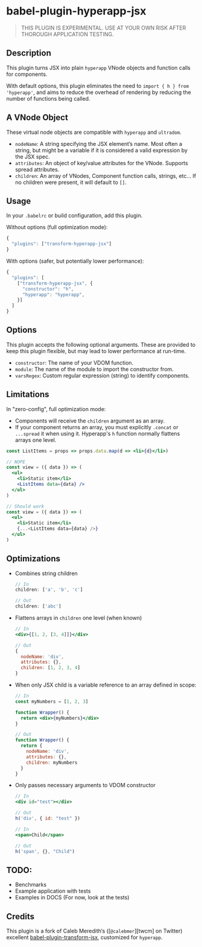 # babel-plugin-hyperapp-jsx

> THIS PLUGIN IS EXPERIMENTAL.  USE AT YOUR OWN RISK AFTER THOROUGH APPLICATION TESTING.

## Description

This plugin turns JSX into plain `hyperapp` VNode objects and function calls for components.

With default options, this plugin eliminates the need to `import { h } from 'hyperapp'`, and aims to reduce the overhead of rendering by reducing the number of functions being called.

## A VNode Object

These virtual node objects are compatible with `hyperapp` and `ultradom`.

* `nodeName`: A string specifying the JSX element’s name. Most often a string, but might be a variable if it is considered a valid expression by the JSX spec.
* `attributes`: An object of key/value attributes for the VNode. Supports spread attributes.
* `children`: An array of VNodes, Component function calls, strings, etc... If no children were present, it will default to `[]`.

## Usage

In your `.babelrc` or build configuration, add this plugin.

Without options (full optimization mode):

```js
{
  "plugins": ["transform-hyperapp-jsx"]
}
```

With options (safer, but potentially lower performance):

```js
{
  "plugins": [
    ["transform-hyperapp-jsx", {
      "constructor": "h",
      "hyperapp": "hyperapp",
    }]
  ]
}
```

## Options

This plugin accepts the following optional arguments. These are provided to keep this plugin flexible, but may lead to lower performance at run-time.

* `constructor`: The name of your VDOM function.
* `module`: The name of the module to import the constructor from.
* `varsRegex`: Custom regular expression (string) to identify components.

## Limitations

In "zero-config", full optimization mode:

* Components will receive the `children` argument as an array.
* If your component returns an array, you must explicitly `.concat` or `...spread` it when using it. Hyperapp's `h` function normally flattens arrays one level.


```jsx
const ListItems = props => props.data.map(d => <li>{d}</li>)

// NOPE
const view = ({ data }) => (
  <ul>
    <li>Static item</li>
    <ListItems data={data} />
  </ul>
)

// Should work
const view = ({ data }) => (
  <ul>
    <li>Static item</li>
    {...<ListItems data={data} />}
  </ul>
)
```

## Optimizations

* Combines string children

  ```jsx
  // In
  children: ['a', 'b', 'c']

  // Out
  children: ['abc']
  ```

* Flattens arrays in `children` one level (when known)

  ```jsx
  // In
  <div>{[1, 2, [3, 4]]}</div>

  // Out
  {
    nodeName: 'div',
    attributes: {},
    children: [1, 2, 3, 4]
  }
  ```

* When only JSX child is a variable reference to an array defined in scope:
  ```jsx
  // In
  const myNumbers = [1, 2, 3]

  function Wrapper() {
    return <div>{myNumbers}</div>
  }

  // Out
  function Wrapper() {
    return {
      nodeName: 'div',
      attributes: {},
      children: myNumbers
    }
  }
  ```

* Only passes necessary arguments to VDOM constructor

  ```jsx
  // In
  <div id="test"></div>

  // Out
  h('div', { id: "test" })

  // In
  <span>Child</span>

  // Out
  h('span', {}, "Child")
  ```

## TODO:

* Benchmarks
* Example application with tests
* Examples in DOCS (For now, look at the tests)

## Credits

This plugin is a fork of Caleb Meredith‘s ([`@calebmer`][twcm] on Twitter) excellent [babel-plugin-transform-jsx](https://github.com/calebmer/node_modules/tree/master/babel-plugin-transform-jsx), customized for `hyperapp`.

